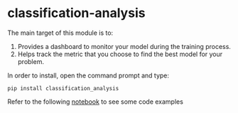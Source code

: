 

# classification-analysis

The main target of this module is to:
1. Provides a dashboard to monitor your model during the training process.
2. Helps track the metric that you choose to find the best model for your problem.

In order to install, open the command prompt and type:
```
pip install classification_analysis
```

Refer to the following [notebook](https://github.com/Samer92/classification-analysis/tree/master/example) to see some code examples